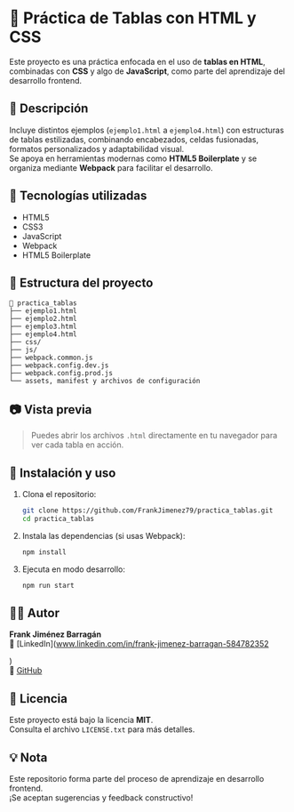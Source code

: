 
# 🧾 Práctica de Tablas con HTML y CSS

Este proyecto es una práctica enfocada en el uso de **tablas en HTML**, combinadas con **CSS** y algo de **JavaScript**, como parte del aprendizaje del desarrollo frontend.

## 📌 Descripción

Incluye distintos ejemplos (`ejemplo1.html` a `ejemplo4.html`) con estructuras de tablas estilizadas, combinando encabezados, celdas fusionadas, formatos personalizados y adaptabilidad visual.  
Se apoya en herramientas modernas como **HTML5 Boilerplate** y se organiza mediante **Webpack** para facilitar el desarrollo.

## 🚀 Tecnologías utilizadas

- HTML5  
- CSS3  
- JavaScript  
- Webpack  
- HTML5 Boilerplate

## 📂 Estructura del proyecto

```
📁 practica_tablas  
├── ejemplo1.html  
├── ejemplo2.html  
├── ejemplo3.html  
├── ejemplo4.html  
├── css/  
├── js/  
├── webpack.common.js  
├── webpack.config.dev.js  
├── webpack.config.prod.js  
└── assets, manifest y archivos de configuración
```

## 📷 Vista previa

> Puedes abrir los archivos `.html` directamente en tu navegador para ver cada tabla en acción.



## 🔧 Instalación y uso

1. Clona el repositorio:
   ```bash
   git clone https://github.com/FrankJimenez79/practica_tablas.git
   cd practica_tablas
   ```

2. Instala las dependencias (si usas Webpack):
   ```bash
   npm install
   ```

3. Ejecuta en modo desarrollo:
   ```bash
   npm run start
   ```

## 🧑‍💻 Autor

**Frank Jiménez Barragán**  
🔗 [LinkedIn](www.linkedin.com/in/frank-jimenez-barragan-584782352

)  
📂 [GitHub](https://github.com/FrankJimenez79)

## 📝 Licencia

Este proyecto está bajo la licencia **MIT**.  
Consulta el archivo `LICENSE.txt` para más detalles.

## 💡 Nota

Este repositorio forma parte del proceso de aprendizaje en desarrollo frontend.  
¡Se aceptan sugerencias y feedback constructivo!
